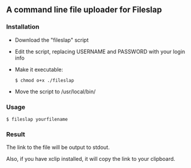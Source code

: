 ## A command line file uploader for Fileslap

### Installation

- Download the "fileslap" script
- Edit the script, replacing USERNAME and PASSWORD with your login info
- Make it executable:

    `$ chmod o+x ./fileslap`
- Move the script to /usr/local/bin/

### Usage

    $ fileslap yourfilename

### Result

The link to the file will be output to stdout.

Also, if you have xclip installed, it will copy the link to your clipboard.
